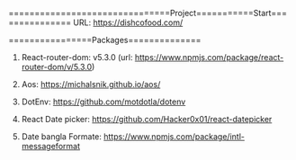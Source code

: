 ===============================Project===========Start===============
URL: https://dishcofood.com/

================Packages==============

1. React-router-dom: v5.3.0 (url: https://www.npmjs.com/package/react-router-dom/v/5.3.0)

2. Aos: https://michalsnik.github.io/aos/

3. DotEnv: https://github.com/motdotla/dotenv

4. React Date picker: https://github.com/Hacker0x01/react-datepicker

5. Date bangla Formate: https://www.npmjs.com/package/intl-messageformat
